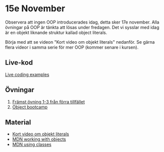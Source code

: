 # 15e November
Observera att ingen OOP introducerades idag, detta sker 17e november. Alla övningar på OOP är tänkta att lösas under fredagen. Det vi sysslar med idag är en objekt liknande struktur kallad object literals.

Börja med att se videon "Kort video om objekt literals" nedanför. Se gärna flera videor i samma serie för mer OOP (kommer senare i kursen).

## Live-kod

[Live coding examples](live-coding/)

## Övningar

1. [Främst övning 1-3 från förra tillfället](https://github.com/fe22-kyh/dom-11-november)
2. [Object bootcamp](exercises/README.md)

## Material

- [Kort video om objekt literals](https://www.youtube.com/watch?v=7d9H34ZVRPg)
- [MDN working with objects](https://developer.mozilla.org/en-US/docs/Web/JavaScript/Guide/Working_with_Objects)
- [MDN using classes](https://developer.mozilla.org/en-US/docs/Web/JavaScript/Guide/Using_Classes)
